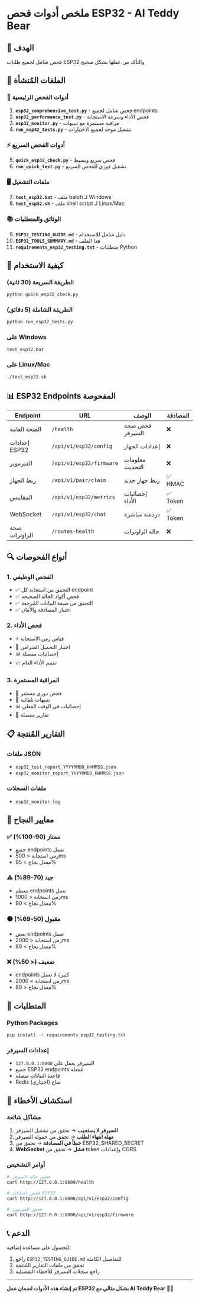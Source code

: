 # ملخص أدوات فحص ESP32 - AI Teddy Bear

## 🎯 الهدف
فحص شامل لجميع طلبات ESP32 والتأكد من عملها بشكل صحيح

## 📁 الملفات المُنشأة

### 🔧 أدوات الفحص الرئيسية
1. **`esp32_comprehensive_test.py`** - فحص شامل لجميع endpoints
2. **`esp32_performance_test.py`** - فحص الأداء وسرعة الاستجابة  
3. **`esp32_monitor.py`** - مراقبة مستمرة مع تنبيهات
4. **`run_esp32_tests.py`** - تشغيل موحد لجميع الاختبارات

### ⚡ أدوات الفحص السريع
5. **`quick_esp32_check.py`** - فحص سريع وبسيط
6. **`run_quick_test.py`** - تشغيل فوري للفحص السريع

### 🖥️ ملفات التشغيل
7. **`test_esp32.bat`** - ملف batch لـ Windows
8. **`test_esp32.sh`** - ملف shell script لـ Linux/Mac

### 📚 الوثائق والمتطلبات
9. **`ESP32_TESTING_GUIDE.md`** - دليل شامل للاستخدام
10. **`ESP32_TOOLS_SUMMARY.md`** - هذا الملف
11. **`requirements_esp32_testing.txt`** - متطلبات Python

## 🚀 كيفية الاستخدام

### الطريقة السريعة (30 ثانية)
```bash
python quick_esp32_check.py
```

### الطريقة الشاملة (5 دقائق)
```bash
python run_esp32_tests.py
```

### على Windows
```cmd
test_esp32.bat
```

### على Linux/Mac
```bash
./test_esp32.sh
```

## 📊 ESP32 Endpoints المفحوصة

| Endpoint | URL | الوصف | المصادقة |
|----------|-----|--------|----------|
| الصحة العامة | `/health` | فحص صحة السيرفر | ❌ |
| إعدادات ESP32 | `/api/v1/esp32/config` | إعدادات الجهاز | ❌ |
| الفيرموير | `/api/v1/esp32/firmware` | معلومات التحديث | ❌ |
| ربط الجهاز | `/api/v1/pair/claim` | ربط جهاز جديد | ✅ HMAC |
| المقاييس | `/api/v1/esp32/metrics` | إحصائيات الأداء | ✅ Token |
| WebSocket | `/api/v1/esp32/chat` | دردشة مباشرة | ✅ Token |
| صحة الراوترات | `/routes-health` | حالة الراوترات | ❌ |

## 🔍 أنواع الفحوصات

### 1. الفحص الوظيفي
- ✅ التحقق من استجابة كل endpoint
- ✅ فحص أكواد الحالة الصحيحة
- ✅ التحقق من صيغة البيانات المُرجعة
- ✅ اختبار المصادقة والأمان

### 2. فحص الأداء
- ⚡ قياس زمن الاستجابة
- 🔄 اختبار التحميل المتزامن
- 📊 إحصائيات مفصلة
- 📈 تقييم الأداء العام

### 3. المراقبة المستمرة
- 🔄 فحص دوري مستمر
- 🚨 تنبيهات تلقائية
- 📊 إحصائيات في الوقت الفعلي
- 💾 تقارير مفصلة

## 📋 التقارير المُنتجة

### ملفات JSON
- `esp32_test_report_YYYYMMDD_HHMMSS.json`
- `esp32_monitor_report_YYYYMMDD_HHMMSS.json`

### ملفات السجلات
- `esp32_monitor.log`

## 🎯 معايير النجاح

### ✅ ممتاز (90-100%)
- جميع endpoints تعمل
- زمن استجابة < 500ms
- معدل نجاح > 95%

### ⚠️ جيد (70-89%)
- معظم endpoints تعمل
- زمن استجابة < 1000ms
- معدل نجاح > 90%

### 🟠 مقبول (50-69%)
- بعض endpoints تعمل
- زمن استجابة < 2000ms
- معدل نجاح > 80%

### ❌ ضعيف (< 50%)
- endpoints كثيرة لا تعمل
- زمن استجابة > 2000ms
- معدل نجاح < 80%

## 🔧 المتطلبات

### Python Packages
```bash
pip install -r requirements_esp32_testing.txt
```

### إعدادات السيرفر
- السيرفر يعمل على `127.0.0.1:8000`
- جميع ESP32 endpoints مُفعلة
- قاعدة البيانات متصلة
- Redis متاح (اختياري)

## 🚨 استكشاف الأخطاء

### مشاكل شائعة
1. **السيرفر لا يستجيب** → تحقق من تشغيل السيرفر
2. **مهلة انتهاء الطلب** → تحقق من حمولة السيرفر
3. **خطأ في المصادقة** → تحقق من ESP32_SHARED_SECRET
4. **WebSocket فشل** → تحقق من token وإعدادات CORS

### أوامر التشخيص
```bash
# فحص حالة السيرفر
curl http://127.0.0.1:8000/health

# فحص إعدادات ESP32
curl http://127.0.0.1:8000/api/v1/esp32/config

# فحص الفيرموير
curl http://127.0.0.1:8000/api/v1/esp32/firmware
```

## 📞 الدعم

للحصول على مساعدة إضافية:
1. راجع `ESP32_TESTING_GUIDE.md` للتفاصيل الكاملة
2. تحقق من ملفات التقارير المُنتجة
3. راجع سجلات السيرفر للأخطاء التفصيلية

---

**تم إنشاء هذه الأدوات لضمان عمل ESP32 بشكل مثالي مع AI Teddy Bear** 🤖🧸